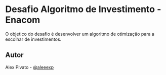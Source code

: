 
# Desafio Algoritmo de Investimento - Enacom

O objetico do desafio é desenvolver um algoritmo de otimização para a escolhar de investimentos.

## Autor
Alex Pivato - [@aleeexp](https://github.com/aleeexp)
